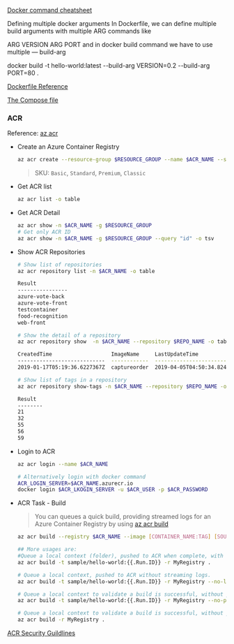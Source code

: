 [Docker command cheatsheet](https://docs.docker.com/get-started/docker_cheatsheet.pdf)


Defining multiple docker arguments
In Dockerfile, we can define multiple build arguments with multiple ARG commands like

ARG VERSION
ARG PORT
and in docker build command we have to use multiple — build-arg

docker build -t hello-world:latest --build-arg VERSION=0.2 --build-arg PORT=80 .


[Dockerfile Reference](https://docs.docker.com/engine/reference/builder/#entrypoint)

[The Compose file](https://docs.docker.com/compose/compose-file/03-compose-file/)


### ACR
Reference: [az acr](https://docs.microsoft.com/en-us/cli/azure/acr?view=azure-cli-latest)

- Create an Azure Container Registry
    ```sh
    az acr create --resource-group $RESOURCE_GROUP --name $ACR_NAME --sku Basic
    ```
    > SKU: `Basic`, `Standard`, `Premium`, `Classic`

- Get ACR list
    ```sh
    az acr list -o table
    ```
- Get ACR Detail 
    ```sh
    az acr show -n $ACR_NAME -g $RESOURCE_GROUP
    # Get only ACR ID
    az acr show -n $ACR_NAME -g $RESOURCE_GROUP --query "id" -o tsv
    ```
- Show ACR Repositories
    ```sh
    # Show list of repositories
    az acr repository list -n $ACR_NAME -o table

    Result
    ----------------
    azure-vote-back
    azure-vote-front
    testcontainer
    food-recognition
    web-front

    # Show the detail of a repository
    az acr repository show  -n $ACR_NAME --repository $REPO_NAME -o table

    CreatedTime                   ImageName     LastUpdateTime                ManifestCount    Registry               TagCount
    ----------------------------  ------------  ----------------------------  ---------------  ---------------------  ----------
    2019-01-17T05:19:36.6227367Z  captureorder  2019-04-05T04:50:34.8244574Z  5                myazconacr.azurecr.io  5

    # Show list of tags in a repository
    az acr repository show-tags -n $ACR_NAME --repository $REPO_NAME -o table

    Result
    --------
    21
    32
    55
    56
    59

    ```
- Login to ACR 
    ```sh
    az acr login --name $ACR_NAME

    # Alternatively login with docker command
    ACR_LOGIN_SERVER=$ACR_NAME.azurecr.io
    docker login $ACR_LKOGIN_SERVER -u $ACR_USER -p $ACR_PASSWORD
    ```
- ACR Task - Build
    >  You can queues a quick build, providing streamed logs for an Azure Container Registry by using [az acr build](https://docs.microsoft.com/en-us/cli/azure/acr?view=azure-cli-latest#az-acr-build)

    ```sh
    az acr build --registry $ACR_NAME --image [CONTAINER_NAME:TAG] [SOURCE_LOCATION]

    ## More usages are:
    #Queue a local context (folder), pushed to ACR when complete, with streaming logs.
    az acr build -t sample/hello-world:{{.Run.ID}} -r MyRegistry .

    # Queue a local context, pushed to ACR without streaming logs.
    az acr build -t sample/hello-world:{{.Run.ID}} -r MyRegistry --no-logs .

    # Queue a local context to validate a build is successful, without pushing to the registry using the --no-push parameter.
    az acr build -t sample/hello-world:{{.Run.ID}} -r MyRegistry --no-push .

    # Queue a local context to validate a build is successful, without pushing to the registry. Removing the -t parameter defaults to --no-push
    az acr build -r MyRegistry .
    ```

[ACR Security Guildlines](https://learn.microsoft.com/en-us/security/benchmark/azure/baselines/container-registry-security-baseline)
